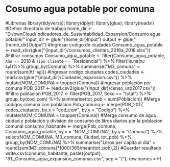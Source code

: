 # Cosumo agua potable por comuna
#Librerias 
library(tidyverse); library(dplyr); library(glue); library(readxl)
#Definir directorio de trabajo
home_dir <- "D:/ownCloud/Indicadores_de_Sustentabilidad_Expansion/Consumo agua potable/"
input_dir <- glue("{home_dir}Input")
output <- glue("{home_dir}Output")
#Ingresar codigo de ciudades
Consumo_agua_potable <- read_xlsx(glue("{input_dir}/consumos_clientes_2016a_2018.xlsx"))
#Filtrar consumos
Consumo_agua_potable <- filter(Consumo_agua_potable, `Año` == 2018 & `Tipo Cliente` == "Residencial") %>%
  filter(!is.na(`M3 Ap`))%>%
  group_by(Comuna) %>%
  summarise("M3_comuna" = round(sum(`M3 Ap`)))
#Ingresar codigo ciudades
codes_ciudades <- read.csv(glue("{input_dir}/Ciudades_expansion.csv")) %>%
  mutate(NOM_COMUNA = toupper(Comuna))
#Ingresar población por comuna
POB_2017 <- read.csv2(glue("{input_dir}/censo_urb2017.csv")) 
#Filtro poblacion
POB_2017 <- filter(POB_2017, Sexo == "total") %>%
  group_by(cod_com) %>%
  summarise(tot_pob = sum(Poblacion))
#Merge codigos comuna con poblacion
Pob_comuna <- merge(POB_2017, codes_ciudades, by.x = "cod_com", by.y = "Codigo") %>%
  mutate(NOM_COMUNA = toupper(Comuna))
#Merge consumo de agua ciudad y poblacion y division de consumo de litros diarios por la poblacion comunal
consumo_habitante <- merge(Pob_comuna, Consumo_agua_potable, by.x = "NOM_COMUNA", by.y = "Comuna") %>%
  select(NOM_COMUNA, M3_comuna, Ciudad, tot_pob) %>%
  group_by(NOM_COMUNA) %>%
  summarise("Litros per capita al dia" = round(sum(M3_comuna)*1000/365/mean(tot_pob),2))
#Guardar resultado
write.csv(consumo_habitante, paste({output}, "91._Consumo_agua_expansion_comunas.csv", sep = "/"), row.names = F)





